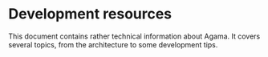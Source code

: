 # Development resources

This document contains rather technical information about Agama. It covers several topics, from the
architecture to some development tips.

